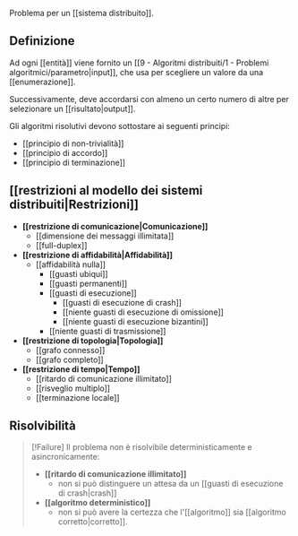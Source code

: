 Problema per un [[sistema distribuito]].

## Definizione

Ad ogni [[entità]] viene fornito un [[9 - Algoritmi distribuiti/1 - Problemi algoritmici/parametro|input]], che usa per scegliere un valore da una [[enumerazione]].

Successivamente, deve accordarsi con almeno un certo numero di altre per selezionare un [[risultato|output]].

Gli algoritmi risolutivi devono sottostare ai seguenti principi:
- [[principio di non-trivialità]]
- [[principio di accordo]]
- [[principio di terminazione]]

## [[restrizioni al modello dei sistemi distribuiti|Restrizioni]]

- **[[restrizione di comunicazione|Comunicazione]]**
	- [[dimensione dei messaggi illimitata]]
	- [[full-duplex]]
- **[[restrizione di affidabilità|Affidabilità]]**
	- [[affidabilità nulla]]
		- [[guasti ubiqui]]
		- [[guasti permanenti]]
		- [[guasti di esecuzione]]
			- [[guasti di esecuzione di crash]]
			- [[niente guasti di esecuzione di omissione]]
			- [[niente guasti di esecuzione bizantini]]
		- [[niente guasti di trasmissione]]
- **[[restrizione di topologia|Topologia]]**
	- [[grafo connesso]]
	- [[grafo completo]]
- **[[restrizione di tempo|Tempo]]**
	- [[ritardo di comunicazione illimitato]]
	- [[risveglio multiplo]]
	- [[terminazione locale]]

## Risolvibilità

> [!Failure]
> Il problema non è risolvibile deterministicamente e asincronicamente:
> - **[[ritardo di comunicazione illimitato]]**
> 	- non si può distinguere un attesa da un [[guasti di esecuzione di crash|crash]]
> - **[[algoritmo deterministico]]**
> 	- non si può avere la certezza che l'[[algoritmo]] sia [[algoritmo corretto|corretto]].
